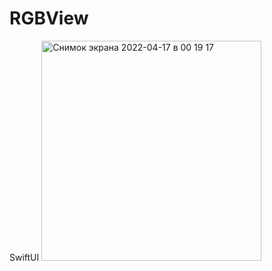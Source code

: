 # RGBView
SwiftUI
<img width="352" alt="Снимок экрана 2022-04-17 в 00 19 17" src="https://user-images.githubusercontent.com/97124792/163691651-11ca1701-3b94-42d8-80b5-64e22cfe128c.png">
